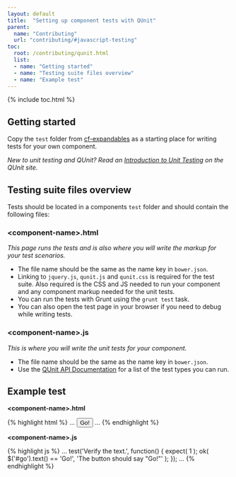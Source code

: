 ```yaml
---
layout: default
title:  "Setting up component tests with QUnit"
parent:
  name: "Contributing"
  url: "contributing/#javascript-testing"
toc:
  root: /contributing/qunit.html
  list:
  - name: "Getting started"
  - name: "Testing suite files overview"
  - name: "Example test"
---
```



{% include toc.html %}


## Getting started

Copy the `test` folder from [cf-expandables](https://github.com/cfpb/cf-expandables)
as a starting place for writing tests for your own component.

_New to unit testing and QUnit?
Read an [Introduction to Unit Testing](http://qunitjs.com/intro/) on the
QUnit site._


## Testing suite files overview

Tests should be located in a components `test` folder and should contain the
following files:

### \<component-name\>.html

_This page runs the tests and is also where you will write the markup for your
test scenarios._

- The file name should be the same as the name key in `bower.json`.
- Linking to `jquery.js`, `qunit.js` and `qunit.css` is required for the test suite.
Also required is the CSS and JS needed to run your component and any component
markup needed for the unit tests.
- You can run the tests with Grunt using the `grunt test` task.
- You can also open the test page in your browser if you need to debug while
writing tests.

### \<component-name\>.js

_This is where you will write the unit tests for your component._

- The file name should be the same as the name key in `bower.json`.
- Use the [QUnit API Documentation](http://api.qunitjs.com/) for a list of the
test types you can run.


## Example test

**\<component-name\>.html**

{% highlight html %}
...
<button id="go">Go!</button>
...
{% endhighlight %}

**\<component-name\>.js**

{% highlight js %}
...
test('Verify the text.', function() {
  expect( 1 );
  ok( $('#go').text() == 'Go!', 'The button should say "Go!"' );
});
...
{% endhighlight %}

